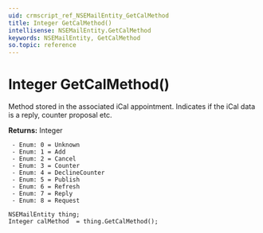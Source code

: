 ```yaml
---
uid: crmscript_ref_NSEMailEntity_GetCalMethod
title: Integer GetCalMethod()
intellisense: NSEMailEntity.GetCalMethod
keywords: NSEMailEntity, GetCalMethod
so.topic: reference
---
```


# Integer GetCalMethod()

Method stored in the associated iCal appointment. Indicates if the iCal data is a reply, counter proposal etc.

**Returns:** Integer

     - Enum: 0 = Unknown 
     - Enum: 1 = Add 
     - Enum: 2 = Cancel 
     - Enum: 3 = Counter 
     - Enum: 4 = DeclineCounter 
     - Enum: 5 = Publish 
     - Enum: 6 = Refresh 
     - Enum: 7 = Reply 
     - Enum: 8 = Request 

```crmscript
NSEMailEntity thing;
Integer calMethod  = thing.GetCalMethod();
```

